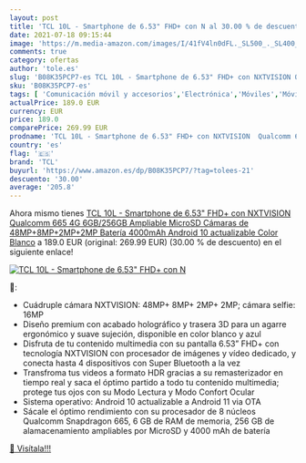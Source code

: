 ```yaml
---
layout: post
title: 'TCL 10L - Smartphone de 6.53" FHD+ con N al 30.00 % de descuento'
date: 2021-07-18 09:15:44
image: 'https://m.media-amazon.com/images/I/41fV4ln0dFL._SL500_._SL400_.jpg'
comments: true
category: ofertas
author: 'tole.es'
slug: 'B08K35PCP7-es TCL 10L - Smartphone de 6.53" FHD+ con NXTVISION Qualcomm...'
sku: 'B08K35PCP7-es'
tags: [ 'Comunicación móvil y accesorios','Electrónica','Móviles','Móviles y smartphones libres','android','tcl', ]
actualPrice: 189.0 EUR
currency: EUR
price: 189.0
comparePrice: 269.99 EUR
prodname: 'TCL 10L - Smartphone de 6.53" FHD+ con NXTVISION  Qualcomm 665 4G  6GB/256GB Ampliable MicroSD  Cámaras de 48MP+8MP+2MP+2MP  Batería 4000mAh  Android 10 actualizable  Color Blanco'
country: 'es'
flag: '🇪🇸'
brand: 'TCL'
buyurl: 'https://www.amazon.es/dp/B08K35PCP7/?tag=tolees-21'
descuento: '30.00'
average: '205.8'
---
```


Ahora mismo tienes [TCL 10L - Smartphone de 6.53" FHD+ con NXTVISION  Qualcomm 665 4G  6GB/256GB Ampliable MicroSD  Cámaras de 48MP+8MP+2MP+2MP  Batería 4000mAh  Android 10 actualizable  Color Blanco](https://www.amazon.es/dp/B08K35PCP7/?tag=tolees-21) a 189.0 EUR (original: 269.99 EUR) (30.00 %  de descuento) en el siguiente enlace!

[![TCL 10L - Smartphone de 6.53" FHD+ con N](https://m.media-amazon.com/images/I/41fV4ln0dFL._SL500_._SL400_.jpg)](https://www.amazon.es/dp/B08K35PCP7/?tag=tolees-21)

🔎:

- Cuádruple cámara NXTVISION: 48MP+ 8MP+ 2MP+ 2MP; cámara selfie: 16MP
- Diseño premium con acabado holográfico y trasera 3D para un agarre ergonómico y suave sujeción, disponible en color blanco y azul
- Disfruta de tu contenido multimedia con su pantalla 6.53” FHD+ con tecnología NXTVISION con procesador de imágenes y vídeo dedicado, y conecta hasta 4 dispositivos con Super Bluetooth a la vez
- Transfroma tus videos a formato HDR gracias a su remasterizador en tiempo real y saca el óptimo partido a todo tu contenido multimedia; protege tus ojos con su Modo Lectura y Modo Confort Ocular
- Sistema operativo: Android 10 actualizable a Android 11 via OTA
- Sácale el óptimo rendimiento con su procesador de 8 núcleos Qualcomm Snapdragon 665, 6 GB de RAM de memoria, 256 GB de alamacenamiento ampliables por MicroSD y 4000 mAh de batería

[🛒 Visítala!!!](https://www.amazon.es/dp/B08K35PCP7/?tag=tolees-21)
